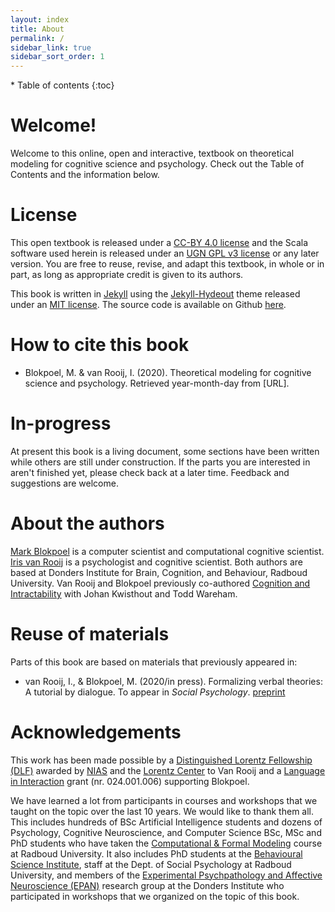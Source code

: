 ```yaml
---
layout: index
title: About
permalink: /
sidebar_link: true
sidebar_sort_order: 1
---
```


<div id="toc-wrapper" markdown="1">
* Table of contents
{:toc}
</div>

# Welcome!
Welcome to this online, open and interactive, textbook on theoretical modeling for cognitive science and psychology. Check out the Table of Contents and the information below.

# License
This open textbook is released under a [CC-BY 4.0 license](https://creativecommons.org/licenses/by/4.0/) and the Scala software used herein is released under an [UGN GPL v3 license]() or any later version. You are free to reuse, revise, and adapt this textbook, in whole or in part, as long as appropriate credit is given to its authors.

This book is written in [Jekyll](https://jekyllrb.com) using the [Jekyll-Hydeout](https://github.com/fongandrew/hydeout) theme released under an [MIT license](https://github.com/fongandrew/hydeout/blob/master/LICENSE.md). The source code is available on Github [here](https://github.com/computationalcognitivescience/lovelace).

# How to cite this book

* Blokpoel, M. & van Rooij, I. (2020). Theoretical modeling for cognitive science and psychology. Retrieved year-month-day from [URL].

# In-progress
At present this book is a living document, some sections have been written while others are still under construction. If the parts you are interested in aren't finished yet, please check back at a later time. Feedback and suggestions are welcome.

# About the authors
[Mark Blokpoel](http://www.markblokpoel.com) is a computer scientist and computational cognitive scientist. [Iris van Rooij](irisvanrooijcogsci.com) is a psychologist and cognitive scientist. Both authors are based at Donders Institute for Brain, Cognition, and Behaviour, Radboud University. Van Rooij and Blokpoel previously co-authored [Cognition and Intractability](https://cognitionandintractability.com) with Johan Kwisthout and Todd Wareham.

# Reuse of materials

Parts of this book are based on materials that previously appeared in:

* van Rooij, I., & Blokpoel, M. (2020/in press). Formalizing verbal theories: A tutorial by dialogue. To appear in *Social Psychology*. [preprint](https://psyarxiv.com/r2zqy)

# Acknowledgements
This work has been made possible by a [Distinguished Lorentz Fellowship (DLF)](http://metatheorist.com/Distinguished-Lorentz-Fellowship/) awarded by [NIAS](https://nias.knaw.nl) and the [Lorentz Center](https://www.lorentzcenter.nl) to Van Rooij and a [Language in Interaction](https://www.languageininteraction.nl) grant (nr. 024.001.006) supporting Blokpoel.

We have learned a lot from participants in courses and workshops that we taught on the topic over the last 10 years. We would like to thank them all. This includes hundreds of BSc Artificial Intelligence students and dozens of Psychology, Cognitive Neuroscience, and Computer Science BSc, MSc and PhD students who have taken the [Computational & Formal Modeling](https://www.ru.nl/courseguides/socsci/courses-osiris/ai/sow-bki211-computational-and-formal-modeling/) course at Radboud University. It also includes PhD students at the [Behavioural Science Institute](https://www.ru.nl/bsi/), staff at the Dept. of Social Psychology at Radboud University, and members of the [Experimental Psychpathology and Affective Neuroscience (EPAN)](https://www.epanlab.nl) research group at the Donders Institute who participated in workshops that we organized on the topic of this book.
